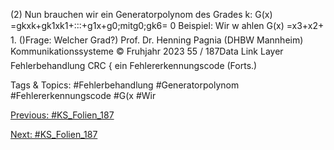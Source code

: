 (2) Nun brauchen wir ein Generatorpolynom des Grades k:
G(x) =gkxk+gk 1xk 1+:::+g1x+g0;mitg0;gk6= 0
Beispiel: Wir w ahlen G(x) =x3+x2+ 1. ()Frage: Welcher Grad?)
Prof. Dr. Henning Pagnia (DHBW Mannheim) Kommunikationssysteme © Fruhjahr 2023 55 / 187Data Link Layer Fehlerbehandlung
CRC { ein Fehlererkennungscode (Forts.)

   Tags & Topics:
   #Fehlerbehandlung
   #Generatorpolynom
   #Fehlererkennungscode
   #G(x
   #Wir

[Previous: #KS_Folien_187](KS_Folien_187.md)

[Next: #KS_Folien_187](KS_Folien_187.md)